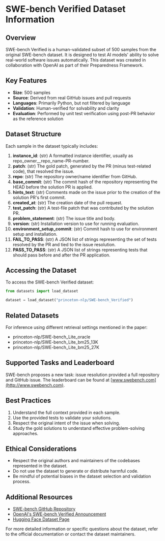 # SWE-bench Verified Dataset Information

## Overview

SWE-bench Verified is a human-validated subset of 500 samples from the original SWE-bench dataset. It is designed to test AI models' ability to solve real-world software issues automatically. This dataset was created in collaboration with OpenAI as part of their Preparedness Framework.

## Key Features

- **Size**: 500 samples
- **Source**: Derived from real GitHub issues and pull requests
- **Languages**: Primarily Python, but not filtered by language
- **Validation**: Human-verified for solvability and clarity
- **Evaluation**: Performed by unit test verification using post-PR behavior as the reference solution

## Dataset Structure

Each sample in the dataset typically includes:

1. **instance_id**: (str) A formatted instance identifier, usually as repo_owner__repo_name-PR-number.
2. **patch**: (str) The gold patch, generated by the PR (minus test-related code), that resolved the issue.
3. **repo**: (str) The repository owner/name identifier from GitHub.
4. **base_commit**: (str) The commit hash of the repository representing the HEAD before the solution PR is applied.
5. **hints_text**: (str) Comments made on the issue prior to the creation of the solution PR's first commit.
6. **created_at**: (str) The creation date of the pull request.
7. **test_patch**: (str) A test-file patch that was contributed by the solution PR.
8. **problem_statement**: (str) The issue title and body.
9. **version**: (str) Installation version to use for running evaluation.
10. **environment_setup_commit**: (str) Commit hash to use for environment setup and installation.
11. **FAIL_TO_PASS**: (str) A JSON list of strings representing the set of tests resolved by the PR and tied to the issue resolution.
12. **PASS_TO_PASS**: (str) A JSON list of strings representing tests that should pass before and after the PR application.

## Accessing the Dataset

To access the SWE-bench Verified dataset:

```python
from datasets import load_dataset

dataset = load_dataset("princeton-nlp/SWE-bench_Verified")
```

## Related Datasets

For inference using different retrieval settings mentioned in the paper:

- princeton-nlp/SWE-bench_Lite_oracle
- princeton-nlp/SWE-bench_Lite_bm25_13K
- princeton-nlp/SWE-bench_Lite_bm25_27K

## Supported Tasks and Leaderboard

SWE-bench proposes a new task: issue resolution provided a full repository and GitHub issue. The leaderboard can be found at [www.swebench.com](http://www.swebench.com).

## Best Practices

1. Understand the full context provided in each sample.
2. Use the provided tests to validate your solutions.
3. Respect the original intent of the issue when solving.
4. Study the gold solutions to understand effective problem-solving approaches.

## Ethical Considerations

- Respect the original authors and maintainers of the codebases represented in the dataset.
- Do not use the dataset to generate or distribute harmful code.
- Be mindful of potential biases in the dataset selection and validation process.

## Additional Resources

- [SWE-bench GitHub Repository](https://github.com/princeton-nlp/SWE-bench)
- [OpenAI's SWE-bench Verified Announcement](https://openai.com/index/introducing-swe-bench-verified/)
- [Hugging Face Dataset Page](https://huggingface.co/datasets/princeton-nlp/SWE-bench_Verified)

For more detailed information or specific questions about the dataset, refer to the official documentation or contact the dataset maintainers.